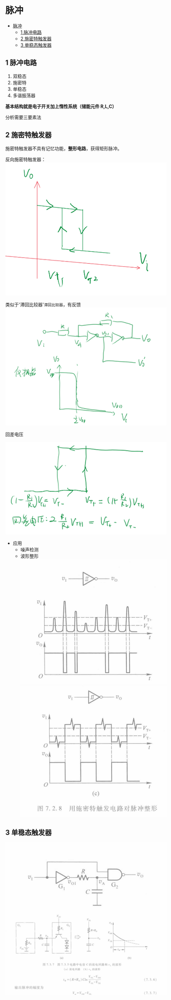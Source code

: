 <!--
 * @Author: Ashington ashington258@proton.me
 * @Date: 2024-05-15 14:57:12
 * @LastEditors: Ashington ashington258@proton.me
 * @LastEditTime: 2024-06-18 09:49:26
 * @FilePath: \Digital_Circuits\10.脉冲波形的产生和整形\7.1波形的产生和整形.md
 * @Description: 请填写简介
 * 联系方式:921488837@qq.com
 * Copyright (c) 2024 by ${git_name_email}, All Rights Reserved. 
-->
# 脉冲
- [脉冲](#脉冲)
  - [1 脉冲电路](#1-脉冲电路)
  - [2 施密特触发器](#2-施密特触发器)
  - [3 单稳态触发器](#3-单稳态触发器)

## 1 脉冲电路

1. 双稳态
2. 施密特
3. 单稳态
4. 多谐振荡器

**基本结构就是电子开关加上惰性系统（储能元件 R,L,C）**

分析需要三要素法

## 2 施密特触发器

施密特触发器不具有记忆功能，**整形电路**，获得矩形脉冲。

反向施密特触发器：![alt text](image.png)

类似于'滞回比较器'`滞回比较器`，有反馈
![alt text](image-1.png)

回差电压

![alt text](image-2.png)

- 应用
  - 噪声检测
  - 波形整形
    ![alt text](image-4.png)
    ![alt text](image-5.png)

## 3 单稳态触发器

![alt text](image-3.png)
![alt text](image-6.png)